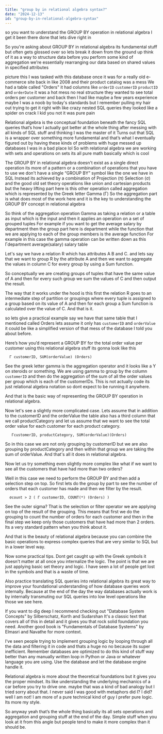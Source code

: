 ```yaml
---
title: "group by in relational algebra syntax?"
date: "2024-12-13"
id: "group-by-in-relational-algebra-syntax"
---
```


 so you want to understand the GROUP BY operation in relational algebra I get it been there done that lets dive right in

So you're asking about GROUP BY in relational algebra its fundamental stuff but often gets glossed over so lets break it down from the ground up think of it as a way to structure data before you perform some kind of aggregation we're essentially rearranging our data based on shared values in specified attributes

 picture this I was tasked with this database once it was for a really old e-commerce site back in like 2008 and their product catalog was a mess We had a table called "Orders" it had columns like `orderID` `customerID` `productID` and `orderDate` it was a hot mess no real structure they wanted to see total orders per customer and back then I had like maybe a few years experience maybe I was a noob by today's standards but I remember pulling my hair out trying to get it right with like crazy nested SQL queries they looked like a spider on crack I kid you not it was pure pain

Relational algebra is the conceptual foundation beneath the fancy SQL queries that’s how I actually got better at the whole thing after messing with all kinds of SQL stuff and thinking I was the master of it Turns out that SQL is a wrapper over something more fundamental and that’s what I eventually figured out by having these kinds of problems with huge messed up databases I was in a bad place lol So with relational algebra we are working with sets and operations on sets its all pure math basically which is cool

The GROUP BY in relational algebra doesn't exist as a single direct operation its more of a pattern or a combination of operations that you have to use we don't have a single “GROUP BY” symbol like the one we have in SQL Instead its achieved by a combination of Projection (π) Selection (σ) and the good old set theory operations like union and cartesian products but the heavy lifting part here is this other operation called aggregation which is represented by the Greek letter Gamma (Γ) So the aggregation part is what does most of the work here and it is the key to understanding the GROUP BY concept in relational algebra

So think of the aggregation operation Gamma as taking a relation or a table as input which is the input and then it applies an operation on a set of grouped tuples For example if you want to get the average salary by department then the group part here is department while the function that we are applying to each of the group members is the average function For example in this case the gamma operation can be written down as this Γdepartment average(salary) salary table

Let's say we have a relation R which has attributes A B and C. and lets say that we want to group R by the attribute A and then we want to aggregate the values in column C for every group by using a Sum function.

So conceptually we are creating groups of tuples that have the same value of A and then for every such group we sum the values of C and then output the result.

The way that it works under the hood is this first the relation R goes to an intermediate step of partition or groupings where every tuple is assigned to a group based on its value of A and then for each group a Sum function is calculated over the value of C. And that is it.

 so lets give a practical example say we have that same table that I mentioned called Orders lets assume it only has `customerID` and `orderValue` it could be like a simplified version of that mess of the database I told you about before.

Here’s how you’d represent a GROUP BY for the total order value per customer using this relational algebra stuff its gonna look like this

```
  Γ customerID, SUM(orderValue) (Orders)
```

See the greek letter gamma is the aggregation operator and it looks like a Y on steroids or something. We are using gamma to group by the column `customerID` and then do the aggregation of the sum of all the order values per group which is each of the customerIDs. This is not actually code its just relational algebra notation so dont expect to be running it anywhere.

And that is the basic way of representing the GROUP BY operation in relational algebra.

Now let's see a slightly more complicated case. Lets assume that in addition to the customerID and the orderValue the table also has a third column that we call productCategory and let us assume that we want to see the total order value for each customer for each product category.

```
   ΓcustomerID, productCategory, SUM(orderValue)(Orders)
```

So in this case we are not only grouping by customerID but we are also grouping by productCategory and then within that group we are taking the sum of orderValue. And that's all it does in relational algebra.

Now let us try something even slightly more complex like what if we want to see all the customers that have had more than two orders?

Well in this case we need to perform the GROUP BY and then add a selection step on top. So first lets do the group by part to see the number of orders that each customer has made and then we filter by the result.

```
  σcount > 2 ( Γ customerID, COUNT(*) (Orders) )
```
See the outer sigma? That is the selection or filter operator we are applying on top of the result of the grouping. This means that first we do the grouping to count the number of orders for each customer and then in the final step we keep only those customers that have had more than 2 orders. Its a very standard pattern when you think about it.

And that is the beauty of relational algebra because you can combine the basic operations to express complex queries that are very similar to SQL but in a lower level way.

Now some practical tips. Dont get caught up with the Greek symbols it doesn't matter at all once you internalize the logic. The point is that we are just applying basic set theory and logic. I have seen a lot of people get lost in the symbols and that is a waste of time.

Also practice translating SQL queries into relational algebra its great way to improve your foundational understanding of how database queries work internally. Because at the end of the day the way databases actually work is by internally transmuting our SQL queries into low level operations like those we see here.

If you want to dig deep I recommend checking out "Database System Concepts" by Silberschatz, Korth and Sudarshan It's a classic text that covers all of this in detail and it gives you that rock solid foundation you need. Another good book is "Fundamentals of Database Systems" by Elmasri and Navathe for more context.

I’ve seen people trying to implement grouping logic by looping through all the data and filtering it in code and thats a huge no no because its super inefficient. Remember databases are optimized to do this kind of stuff way better than any manually written loop in Python or Java or whatever language you are using. Use the database and let the database engine handle it.

Relational algebra is more about the theoretical foundations but it gives you the proper mindset. Its like understanding the underlying mechanics of a car before you try to drive one.  maybe that was a kind of bad analogy but I tried sorry about that. I never said I was good with metaphors did I? I did?  well I am not! I am more of a pure technical kind of guy I prefer pure logic. Its more my style.

So anyway yeah that’s the whole thing basically its all sets operations and aggregation and grouping stuff at the end of the day. Simple stuff when you look at it from this angle but people tend to make it more complex than it should be.
